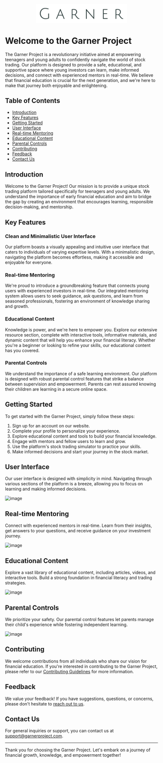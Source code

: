 
<p align="center">
  <img src="/Images/garner.png" alt="Image Description" width="300">
</p>

# Welcome to the Garner Project     

The Garner Project is a revolutionary initiative aimed at empowering teenagers and young adults to confidently navigate the world of stock trading. Our platform is designed to provide a safe, educational, and supportive space where young investors can learn, make informed decisions, and connect with experienced mentors in real-time. We believe that financial education is crucial for the next generation, and we're here to make that journey both enjoyable and enlightening.



## Table of Contents

- [Introduction](#introduction)
- [Key Features](#key-features)
- [Getting Started](#getting-started)
- [User Interface](#user-interface)
- [Real-time Mentoring](#real-time-mentoring)
- [Educational Content](#educational-content)
- [Parental Controls](#parental-controls)
- [Contributing](#contributing)
- [Feedback](#feedback)
- [Contact Us](#contact-us)

## Introduction

Welcome to the Garner Project! Our mission is to provide a unique stock trading platform tailored specifically for teenagers and young adults. We understand the importance of early financial education and aim to bridge the gap by creating an environment that encourages learning, responsible decision-making, and mentorship.

## Key Features

### Clean and Minimalistic User Interface

Our platform boasts a visually appealing and intuitive user interface that caters to individuals of varying expertise levels. With a minimalistic design, navigating the platform becomes effortless, making it accessible and enjoyable for everyone.

### Real-time Mentoring

We're proud to introduce a groundbreaking feature that connects young users with experienced investors in real-time. Our integrated mentoring system allows users to seek guidance, ask questions, and learn from seasoned professionals, fostering an environment of knowledge sharing and growth.

### Educational Content

Knowledge is power, and we're here to empower you. Explore our extensive resource section, complete with interactive tools, informative materials, and dynamic content that will help you enhance your financial literacy. Whether you're a beginner or looking to refine your skills, our educational content has you covered.

### Parental Controls

We understand the importance of a safe learning environment. Our platform is designed with robust parental control features that strike a balance between supervision and empowerment. Parents can rest assured knowing their children are learning in a secure online space.

## Getting Started

To get started with the Garner Project, simply follow these steps:

1. Sign up for an account on our website.
2. Complete your profile to personalize your experience.
3. Explore educational content and tools to build your financial knowledge.
4. Engage with mentors and fellow users to learn and grow.
5. Use the platform's stock trading simulator to practice your skills.
6. Make informed decisions and start your journey in the stock market.

## User Interface

Our user interface is designed with simplicity in mind. Navigating through various sections of the platform is a breeze, allowing you to focus on learning and making informed decisions.

![image](https://github.com/theexidge/garner-stock-json-server/assets/81246801/e229dc41-7f09-472c-a9c3-9d4d0492e725)

## Real-time Mentoring

Connect with experienced mentors in real-time. Learn from their insights, get answers to your questions, and receive guidance on your investment journey.

![image](https://github.com/theexidge/garner-stock-json-server/assets/81246801/119c530b-8f07-44dc-951e-c4097273411d)

## Educational Content

Explore a vast library of educational content, including articles, videos, and interactive tools. Build a strong foundation in financial literacy and trading strategies.

![image](https://github.com/theexidge/garner-stock-json-server/assets/81246801/e0c716a4-4722-4fdd-afe1-7c046cd8e5ab)

## Parental Controls

We prioritize your safety. Our parental control features let parents manage their child's experience while fostering independent learning.

![image](https://github.com/theexidge/garner-stock-json-server/assets/81246801/638da378-6995-4e66-bac1-9183e3e5b585)

## Contributing

We welcome contributions from all individuals who share our vision for financial education. If you're interested in contributing to the Garner Project, please refer to our [Contributing Guidelines](CONTRIBUTING.md) for more information.

## Feedback

We value your feedback! If you have suggestions, questions, or concerns, please don't hesitate to [reach out to us](mailto:feedback@garnerproject.com).

## Contact Us

For general inquiries or support, you can contact us at [support@garnerproject.com]().

---

Thank you for choosing the Garner Project. Let's embark on a journey of financial growth, knowledge, and empowerment together!
